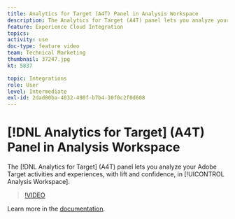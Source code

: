 ```yaml
---
title: Analytics for Target (A4T) Panel in Analysis Workspace
description: The Analytics for Target (A4T) panel lets you analyze your Adobe Target activities and experiences, with lift and confidence, in Analysis Workspace.
feature: Experience Cloud Integration
topics: 
activity: use
doc-type: feature video
team: Technical Marketing
thumbnail: 37247.jpg
kt: 5837

topic: Integrations
role: User
level: Intermediate
exl-id: 2dad80ba-4032-490f-b7b4-30f0c2f0d608
---
```

# [!DNL Analytics for Target] (A4T) Panel in Analysis Workspace

The [!DNL Analytics for Target] (A4T) panel lets you analyze your Adobe Target activities and experiences, with lift and confidence, in [!UICONTROL Analysis Workspace].

>[!VIDEO](https://video.tv.adobe.com/v/37247/?quality=12&learn=on)

Learn more in the [documentation](https://docs.adobe.com/content/help/en/analytics/analyze/analysis-workspace/panels/a4t-panel.html).
